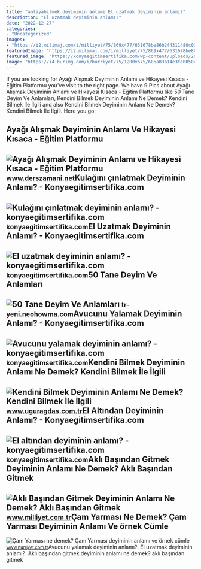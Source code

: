 ```yaml
---
title: "anlayabilmek deyiminin anlami El uzatmak deyiminin anlamı?"
description: "El uzatmak deyiminin anlamı?"
date: "2022-12-27"
categories:
- "Uncategorized"
images:
- "https://i2.milimaj.com/i/milliyet/75/869x477/631678be86b244311480c03e.jpg"
featuredImage: "https://i2.milimaj.com/i/milliyet/75/869x477/631678be86b244311480c03e.jpg"
featured_image: "https://konyaegitimsertifika.com/wp-content/uploads/2022/10/avucunu-yalamak-deyiminin-anlami_15723.jpg"
image: "https://i4.hurimg.com/i/hurriyet/75/1200x675/605a83b14e3fe0058448be81.jpg"
---
```


If you are looking for Ayağı Alışmak Deyiminin Anlamı ve Hikayesi Kısaca - Eğitim Platformu you've visit to the right page. We have 9 Pics about Ayağı Alışmak Deyiminin Anlamı ve Hikayesi Kısaca - Eğitim Platformu like 50 Tane Deyim Ve Anlamları, Kendini Bilmek Deyiminin Anlamı Ne Demek? Kendini Bilmek İle İlgili and also Kendini Bilmek Deyiminin Anlamı Ne Demek? Kendini Bilmek İle İlgili. Here you go:

Ayağı Alışmak Deyiminin Anlamı Ve Hikayesi Kısaca - Eğitim Platformu
--------------------------------------------------------------------

 ![Ayağı Alışmak Deyiminin Anlamı ve Hikayesi Kısaca - Eğitim Platformu](https://www.derszamani.net/wp-content/uploads/2019/08/45-48.png) <small>www.derszamani.net</small>Kulağını çınlatmak Deyiminin Anlamı? - Konyaegitimsertifika.com
---------------------------------------------------------------

 ![Kulağını çınlatmak deyiminin anlamı? - konyaegitimsertifika.com](https://konyaegitimsertifika.com/wp-content/uploads/2023/01/Kulağını-çınlatmak-deyiminin-anlamı.png) <small>konyaegitimsertifika.com</small>El Uzatmak Deyiminin Anlamı? - Konyaegitimsertifika.com
-------------------------------------------------------

 ![El uzatmak deyiminin anlamı? - konyaegitimsertifika.com](https://konyaegitimsertifika.com/wp-content/uploads/2022/11/El-uzatmak-deyiminin-anlamı.png) <small>konyaegitimsertifika.com</small>50 Tane Deyim Ve Anlamları
--------------------------

 ![50 Tane Deyim Ve Anlamları](https://i.ytimg.com/vi/Amk3Dp0SBBY/maxresdefault.jpg) <small>tr-yeni.neohowma.com</small>Avucunu Yalamak Deyiminin Anlamı? - Konyaegitimsertifika.com
------------------------------------------------------------

 ![Avucunu yalamak deyiminin anlamı? - konyaegitimsertifika.com](https://konyaegitimsertifika.com/wp-content/uploads/2022/10/avucunu-yalamak-deyiminin-anlami_15723.jpg) <small>konyaegitimsertifika.com</small>Kendini Bilmek Deyiminin Anlamı Ne Demek? Kendini Bilmek İle İlgili
-------------------------------------------------------------------

 ![Kendini Bilmek Deyiminin Anlamı Ne Demek? Kendini Bilmek İle İlgili](https://www.uguragdas.com.tr/wp-content/uploads/2022/11/kendini-bilmek-deyiminin-anlami-ne-demek-kendini-bilmek-ile-ilgili-ornek-cumleler.jpg) <small>www.uguragdas.com.tr</small>El Altından Deyiminin Anlamı? - Konyaegitimsertifika.com
--------------------------------------------------------

 ![El altından deyiminin anlamı? - konyaegitimsertifika.com](https://konyaegitimsertifika.com/wp-content/uploads/2023/04/El-altından-deyiminin-anlamı.png) <small>konyaegitimsertifika.com</small>Aklı Başından Gitmek Deyiminin Anlamı Ne Demek? Aklı Başından Gitmek
--------------------------------------------------------------------

 ![Aklı Başından Gitmek Deyiminin Anlamı Ne Demek? Aklı Başından Gitmek](https://i2.milimaj.com/i/milliyet/75/869x477/631678be86b244311480c03e.jpg) <small>www.milliyet.com.tr</small>Çam Yarması Ne Demek? Çam Yarması Deyiminin Anlamı Ve örnek Cümle
-----------------------------------------------------------------

 ![Çam Yarması ne demek? Çam Yarması deyiminin anlamı ve örnek cümle](https://i4.hurimg.com/i/hurriyet/75/1200x675/605a83b14e3fe0058448be81.jpg) <small>www.hurriyet.com.tr</small>Avucunu yalamak deyiminin anlamı?. El uzatmak deyiminin anlamı?. Aklı başından gitmek deyiminin anlamı ne demek? aklı başından gitmek
